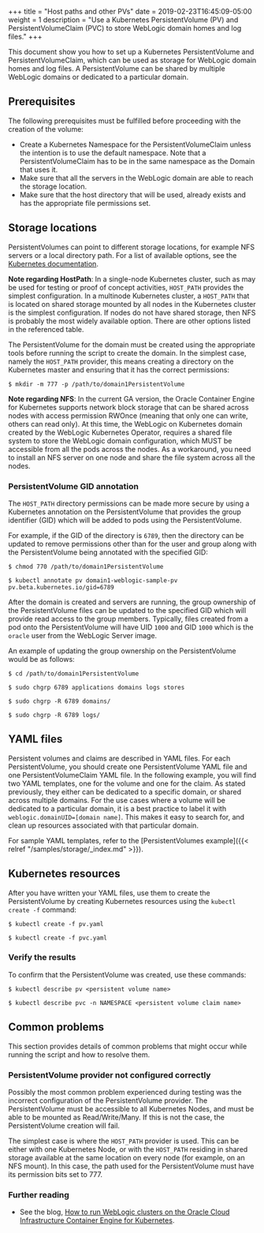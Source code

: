 +++
title = "Host paths and other PVs"
date = 2019-02-23T16:45:09-05:00
weight = 1
description = "Use a Kubernetes PersistentVolume (PV) and PersistentVolumeClaim (PVC) to store WebLogic domain homes and log files."
+++

This document show you how to set up a Kubernetes PersistentVolume and PersistentVolumeClaim, which can be used as storage for WebLogic domain homes and log files. A PersistentVolume can be shared by multiple WebLogic domains or dedicated to a particular domain.

## Prerequisites

The following prerequisites must be fulfilled before proceeding with the creation of the volume:

* Create a Kubernetes Namespace for the PersistentVolumeClaim unless the intention is to use the default namespace. Note that a PersistentVolumeClaim has to be in the same namespace as the Domain that uses it.
* Make sure that all the servers in the WebLogic domain are able to reach the storage location.
* Make sure that the host directory that will be used, already exists and has the appropriate file permissions set.

## Storage locations
PersistentVolumes can point to different storage locations, for example NFS servers or a local directory path. For a list of available options, see the [Kubernetes documentation](https://kubernetes.io/docs/concepts/storage/persistent-volumes/).

**Note regarding HostPath**: In a single-node Kubernetes cluster, such as may be used for testing or proof of concept activities, `HOST_PATH` provides the simplest configuration.  In a multinode Kubernetes cluster, a `HOST_PATH` that is located on shared storage mounted by all nodes in the Kubernetes cluster is the simplest configuration.  If nodes do not have shared storage, then NFS is probably the most widely available option.  There are other options listed in the referenced table.

The PersistentVolume for the domain must be created using the appropriate tools before running the script to create the domain.  In the simplest case, namely the `HOST_PATH` provider, this means creating a directory on the Kubernetes master and ensuring that it has the correct permissions:

```shell
$ mkdir -m 777 -p /path/to/domain1PersistentVolume
```

**Note regarding NFS**: In the current GA version, the Oracle Container Engine for Kubernetes supports network block storage that can be shared across nodes with access permission RWOnce (meaning that only one can write, others can read only). At this time, the WebLogic on Kubernetes domain created by the WebLogic Kubernetes Operator, requires a shared file system to store the WebLogic domain configuration, which MUST be accessible from all the pods across the nodes. As a workaround, you need to install an NFS server on one node and share the file system across all the nodes.

### PersistentVolume GID annotation

The `HOST_PATH` directory permissions can be made more secure by using a Kubernetes annotation on the
PersistentVolume that provides the group identifier (GID) which will be added to pods using the PersistentVolume.

For example, if the GID of the directory is `6789`, then the directory can be updated to remove permissions
other than for the user and group along with the PersistentVolume being annotated with the specified GID:

```shell
$ chmod 770 /path/to/domain1PersistentVolume
```
```shell
$ kubectl annotate pv domain1-weblogic-sample-pv pv.beta.kubernetes.io/gid=6789
```

After the domain is created and servers are running, the group ownership of the PersistentVolume files
can be updated to the specified GID which will provide read access to the group members. Typically,
files created from a pod onto the PersistentVolume will have UID `1000` and GID `1000` which is the
`oracle` user from the WebLogic Server image.

An example of updating the group ownership on the PersistentVolume would be as follows:

```shell
$ cd /path/to/domain1PersistentVolume
```
```shell
$ sudo chgrp 6789 applications domains logs stores
```
```shell
$ sudo chgrp -R 6789 domains/
```
```shell
$ sudo chgrp -R 6789 logs/
```

## YAML files

Persistent volumes and claims are described in YAML files. For each PersistentVolume, you should create one PersistentVolume YAML file and one PersistentVolumeClaim YAML file. In the following example, you will find two YAML templates, one for the volume and one for the claim. As stated previously, they either can be dedicated to a specific domain, or shared across multiple domains. For the use cases where a volume will be dedicated to a particular domain, it is a best practice to label it with `weblogic.domainUID=[domain name]`. This makes it easy to search for, and clean up resources associated with that particular domain.

For sample YAML templates, refer to the [PersistentVolumes example]({{< relref "/samples/storage/_index.md" >}}).

## Kubernetes resources

After you have written your YAML files, use them to create the PersistentVolume by creating Kubernetes resources using the `kubectl create -f` command:

```shell
$ kubectl create -f pv.yaml
```
```shell
$ kubectl create -f pvc.yaml
```

### Verify the results

To confirm that the PersistentVolume was created, use these commands:

```shell
$ kubectl describe pv <persistent volume name>
```
```shell
$ kubectl describe pvc -n NAMESPACE <persistent volume claim name>
```

## Common problems

This section provides details of common problems that might occur while running the script and how to resolve them.

### PersistentVolume provider not configured correctly

Possibly the most common problem experienced during testing was the incorrect configuration of the PersistentVolume provider. The PersistentVolume must be accessible to all Kubernetes Nodes, and must be able to be mounted as Read/Write/Many. If this is not the case, the PersistentVolume creation will fail.

The simplest case is where the `HOST_PATH` provider is used. This can be either with one Kubernetes Node, or with the `HOST_PATH` residing in shared storage available at the same location on every node (for example, on an NFS mount). In this case, the path used for the PersistentVolume must have its permission bits set to 777.

### Further reading

* See the blog, [How to run WebLogic clusters on the Oracle Cloud Infrastructure Container Engine for Kubernetes](https://blogs.oracle.com/weblogicserver/how-to-run-weblogic-clusters-on-the-oracle-cloud-infrastructure-container-engine-for-kubernetes).
